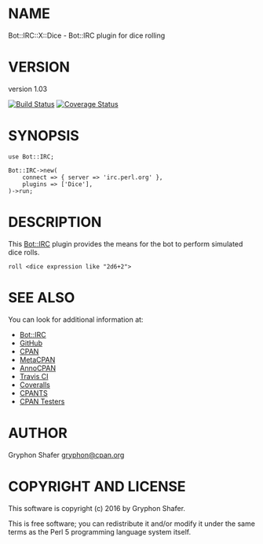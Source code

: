 # NAME

Bot::IRC::X::Dice - Bot::IRC plugin for dice rolling

# VERSION

version 1.03

[![Build Status](https://travis-ci.org/gryphonshafer/Bot-IRC-X-Dice.svg)](https://travis-ci.org/gryphonshafer/Bot-IRC-X-Dice)
[![Coverage Status](https://coveralls.io/repos/gryphonshafer/Bot-IRC-X-Dice/badge.png)](https://coveralls.io/r/gryphonshafer/Bot-IRC-X-Dice)

# SYNOPSIS

    use Bot::IRC;

    Bot::IRC->new(
        connect => { server => 'irc.perl.org' },
        plugins => ['Dice'],
    )->run;

# DESCRIPTION

This [Bot::IRC](https://metacpan.org/pod/Bot::IRC) plugin provides the means for the bot to perform simulated
dice rolls.

    roll <dice expression like "2d6+2">

# SEE ALSO

You can look for additional information at:

- [Bot::IRC](https://metacpan.org/pod/Bot::IRC)
- [GitHub](https://github.com/gryphonshafer/Bot-IRC-X-Dice)
- [CPAN](http://search.cpan.org/dist/Bot-IRC-X-Dice)
- [MetaCPAN](https://metacpan.org/pod/Bot::IRC::X::Dice)
- [AnnoCPAN](http://annocpan.org/dist/Bot-IRC-X-Dice)
- [Travis CI](https://travis-ci.org/gryphonshafer/Bot-IRC-X-Dice)
- [Coveralls](https://coveralls.io/r/gryphonshafer/Bot-IRC-X-Dice)
- [CPANTS](http://cpants.cpanauthors.org/dist/Bot-IRC-X-Dice)
- [CPAN Testers](http://www.cpantesters.org/distro/T/Bot-IRC-X-Dice.html)

# AUTHOR

Gryphon Shafer <gryphon@cpan.org>

# COPYRIGHT AND LICENSE

This software is copyright (c) 2016 by Gryphon Shafer.

This is free software; you can redistribute it and/or modify it under
the same terms as the Perl 5 programming language system itself.
